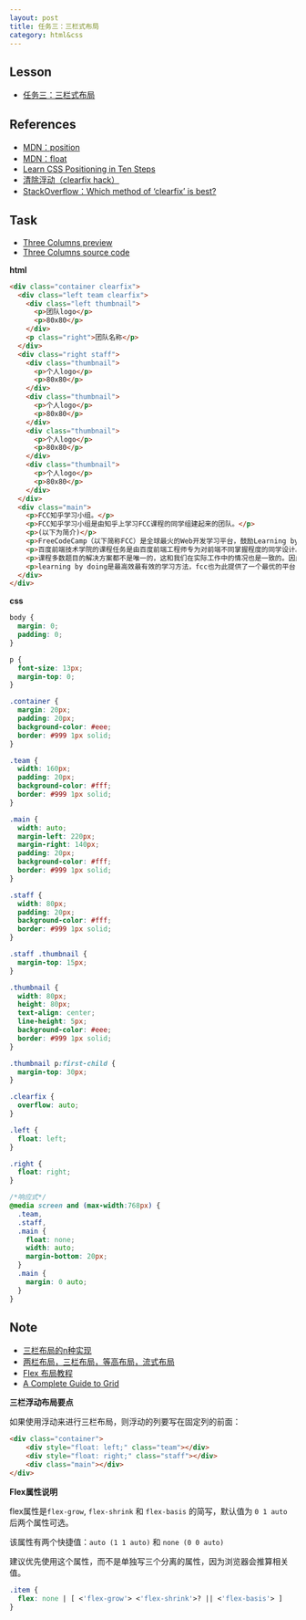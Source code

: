 ```yaml
---
layout: post
title: 任务三：三栏式布局
category: html&css
---
```


## Lesson

* [任务三：三栏式布局](http://ife.baidu.com/course/detail/id/94)

## References

* [MDN：position](https://developer.mozilla.org/zh-CN/docs/Web/CSS/position)
* [MDN：float](https://developer.mozilla.org/en-US/docs/Web/CSS/float)
* [Learn CSS Positioning in Ten Steps](http://www.barelyfitz.com/screencast/html-training/css/positioning/)
* [清除浮动（clearfix hack）](http://zh.learnlayout.com/clearfix.html)
* [StackOverflow：Which method of ‘clearfix’ is best?](http://stackoverflow.com/questions/211383/which-method-of-clearfix-is-best)

## Task

* [Three Columns preview](http://iymx.coding.me/ife/html/task03/index.html)
* [Three Columns source code](https://github.com/discountry/my-baidu-ife/blob/master/codes/html&css/3-three-columns.html)

**html**

```html
<div class="container clearfix">
  <div class="left team clearfix">
    <div class="left thumbnail">
      <p>团队logo</p>
      <p>80x80</p>
    </div>
    <p class="right">团队名称</p>
  </div>
  <div class="right staff">
    <div class="thumbnail">
      <p>个人logo</p>
      <p>80x80</p>
    </div>
    <div class="thumbnail">
      <p>个人logo</p>
      <p>80x80</p>
    </div>
    <div class="thumbnail">
      <p>个人logo</p>
      <p>80x80</p>
    </div>
    <div class="thumbnail">
      <p>个人logo</p>
      <p>80x80</p>
    </div>
  </div>
  <div class="main">
    <p>FCC知乎学习小组。</p>
    <p>FCC知乎学习小组是由知乎上学习FCC课程的同学组建起来的团队。</p>
    <p>(以下为简介)</p>
    <p>FreeCodeCamp（以下简称FCC）是全球最火的Web开发学习平台，鼓励Learning by Doing的学习方式。你可以在这里学习到前端、后端、数据可视化等几乎涵盖所有的Web开发知识。通过完成一个个循序渐进的开发小项目，像打游戏闯关一样来学习。你还可以加入聊天室或论坛和同学们交流，还可以加入学习小组，现在全球160多个国家已经有超过1000个学习小组，几乎覆盖了全球所有主要城市，国内各大城市也几乎都有自己的学习小组。</p>
    <p>百度前端技术学院的课程任务是由百度前端工程师专为对前端不同掌握程度的同学设计。我们尽力保证课程内容的质量以及学习难度的合理性，但即使如此，真正决定课程效果的，还是你的每一次思考和实践。</p>
    <p>课程多数题目的解决方案都不是唯一的，这和我们在实际工作中的情况也是一致的。因此，我们的要求不仅仅是实现设计稿的效果，更是要多去思考不同的解决方案，评估不同方案的优劣，然后使用在该场景下最优雅的方式去实现。那些最终没有被我们采纳的方案，同样也可以帮助我们学到很多知识。所以，我们列出的参考资料未必是实现需求所必须的。有的时候，实现题目的要求很简单，甚至参考资料里就有，但是背后的思考和亲手去实践却是任务最关键的一部分。在学习这些资料时，要多思考，多提问，多质疑。相信通过和小伙伴们的交流，能让你的学习事半功倍。</p>
    <p>learning by doing是最高效最有效的学习方法，fcc也为此提供了一个最优的平台，但最后通过这种最好的学习方法，真正能够掌握到多少还是要看你自己的努力，这就好像原来上学的时候同样的老师，同样的教学环境但是有成绩好坏不同的学生一样。不要好高骛远，不要心浮气躁，不要自欺欺人。</p>
  </div>
</div>
```

**css**

```css
body {
  margin: 0;
  padding: 0;
}

p {
  font-size: 13px;
  margin-top: 0;
}

.container {
  margin: 20px;
  padding: 20px;
  background-color: #eee;
  border: #999 1px solid;
}

.team {
  width: 160px;
  padding: 20px;
  background-color: #fff;
  border: #999 1px solid;
}

.main {
  width: auto;
  margin-left: 220px;
  margin-right: 140px;
  padding: 20px;
  background-color: #fff;
  border: #999 1px solid;
}

.staff {
  width: 80px;
  padding: 20px;
  background-color: #fff;
  border: #999 1px solid;
}

.staff .thumbnail {
  margin-top: 15px;
}

.thumbnail {
  width: 80px;
  height: 80px;
  text-align: center;
  line-height: 5px;
  background-color: #eee;
  border: #999 1px solid;
}

.thumbnail p:first-child {
  margin-top: 30px;
}

.clearfix {
  overflow: auto;
}

.left {
  float: left;
}

.right {
  float: right;
}

/*响应式*/
@media screen and (max-width:768px) {
  .team,
  .staff,
  .main {
    float: none;
    width: auto;
    margin-bottom: 20px;
  }
  .main {
    margin: 0 auto;
  }
}
```

## Note

* [三栏布局的n种实现](https://segmentfault.com/a/1190000005721963)
* [两栏布局，三栏布局，等高布局，流式布局](http://www.cnblogs.com/jununx/p/3336553.html)
* [Flex 布局教程](http://www.ruanyifeng.com/blog/2015/07/flex-examples.html)
* [A Complete Guide to Grid](https://css-tricks.com/snippets/css/complete-guide-grid/)

**三栏浮动布局要点**

如果使用浮动来进行三栏布局，则浮动的列要写在固定列的前面：

```html
<div class="container">
    <div style="float: left;" class="team"></div>
    <div style="float: right;" class="staff"></div>
    <div class="main"></div>
</div>
```

**Flex属性说明**

flex属性是`flex-grow`, `flex-shrink` 和 `flex-basis` 的简写，默认值为 `0 1 auto` 后两个属性可选。

该属性有两个快捷值：`auto (1 1 auto)` 和 `none (0 0 auto)`

建议优先使用这个属性，而不是单独写三个分离的属性，因为浏览器会推算相关值。

```css
.item {
  flex: none | [ <'flex-grow'> <'flex-shrink'>? || <'flex-basis'> ]
}
```
